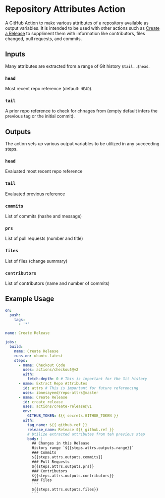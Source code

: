 # Repository Attributes Action

A GitHub Action to make various attributes of a repository available as output variables.
It is intended to be used with other actions such as [Create a Release](https://github.com/marketplace/actions/create-a-release) to suppliment them with information like contributors, files changed, pull requests, and commits.


## Inputs

Many attributes are extracted from a range of Git history `$tail..$head`.

### `head`

Most recent repo reference (default: `HEAD`).

### `tail`

A prior repo reference to check for chnages from (empty default infers the previous tag or the initial commit).

## Outputs

The action sets up various output variables to be utilized in any succeeding steps.

### `head`

Evaluated most recent repo reference

### `tail`

Evaluated previous reference

### `commits`

List of commits (hashe and message)

### `prs`

List of pull requests (number and title)

### `files`

List of files (change summary)

### `contributors`

List of contributors (name and number of commits)


## Example Usage



```yml
on:
  push:
    tags:
      - '*'

name: Create Release

jobs:
  build:
    name: Create Release
    runs-on: ubuntu-latest
    steps:
      - name: Checkout Code
        uses: actions/checkout@v2
        with:
          fetch-depth: 0 # This is important for the Git history
      - name: Extract Repo Attributes
        id: attrs # This is important for future referencing
        uses: ibnesayeed/repo-attrs@master
      - name: Create Release
        id: create_release
        uses: actions/create-release@v1
        env:
          GITHUB_TOKEN: ${{ secrets.GITHUB_TOKEN }}
        with:
          tag_name: ${{ github.ref }}
          release_name: Release ${{ github.ref }}
          # Utilize extracted attributes from teh previous step
          body: |
            ## Changes in this Release
            History range `${{steps.attrs.outputs.range}}`
            ### Commits
            ${{steps.attrs.outputs.commits}}
            ### Pull Requests
            ${{steps.attrs.outputs.prs}}
            ### Contributors
            ${{steps.attrs.outputs.contributors}}
            ### Files
            ```
            ${{steps.attrs.outputs.files}}
            ```
```
